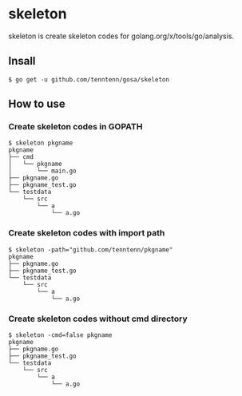 # skeleton 

skeleton is create skeleton codes for golang.org/x/tools/go/analysis.

## Insall

```
$ go get -u github.com/tenntenn/gosa/skeleton
```

## How to use

### Create skeleton codes in GOPATH

```
$ skeleton pkgname
pkgname
├── cmd
│   └── pkgname
│       └── main.go
├── pkgname.go
├── pkgname_test.go
└── testdata
    └── src
        └── a
            └── a.go
```

### Create skeleton codes with import path

```
$ skeleton -path="github.com/tenntenn/pkgname"
pkgname
├── pkgname.go
├── pkgname_test.go
└── testdata
    └── src
        └── a
            └── a.go
```

### Create skeleton codes without cmd directory

```
$ skeleton -cmd=false pkgname
pkgname
├── pkgname.go
├── pkgname_test.go
└── testdata
    └── src
        └── a
            └── a.go
```
